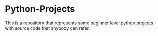 # Python-Projects
This is a repository that represents some beginner level python projects with source code that anybody can refer.
